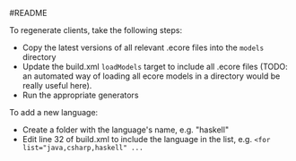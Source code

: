 #README

To regenerate clients, take the following steps:

* Copy the latest versions of all relevant .ecore files into the ```models``` directory
* Update the build.xml ```loadModels``` target to include all .ecore files (TODO: an automated way of loading all ecore models in a directory would be really useful here).
* Run the appropriate generators

To add a new language:

* Create a folder with the language's name, e.g. "haskell"
* Edit line 32 of build.xml to include the language in the list, e.g. ```<for list="java,csharp,haskell" ...```